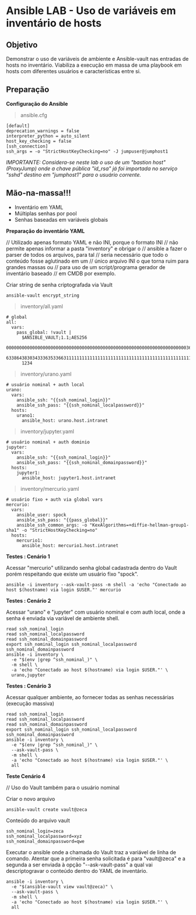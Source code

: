 # Ansible LAB - Uso de variáveis em inventário de hosts

## Objetivo

Demonstrar o uso de variáveis de ambiente e Ansible-vault nas entradas de hosts no inventário. Viabiliza a execução em massa de uma playbook em hosts com diferentes usuários e características entre si.

## Preparação

__Configuração do Ansible__

> ansible.cfg

```
[default]
deprecation_warnings = false
interpreter_python = auto_silent
host_key_checking = false
[ssh_connection]
ssh_args = -o "StrictHostKeyChecking=no" -J jumpuser@jumphost1
```

_IMPORTANTE: Considera-se neste lab o uso de um "bastion host" (ProxyJump) 
onde a chave pública "id_rsa" já foi importada no serviço "sshd" 
destino em "jumphost1" para o usuário corrente._

## Mão-na-massa!!!

- Inventário em YAML
- Múltiplas senhas por pool
- Senhas baseadas em variáveis globais

__Preparação do inventário YAML__

// Utilizado apenas formato YAML e não INI, porque o formato INI
// não permite apenas informar a pasta "inventory" e obrigar o 
// ansible a fazer o parser de todos os arquivos, para tal
// seria necessário que todo o conteúdo fosse aglutinado em um 
// único arquivo INI o que torna ruim para grandes massas ou
// para uso de um script/programa gerador de inventário baseado
// em CMDB por exemplo.

Criar string de senha criptografada via Vault

```
ansible-vault encrypt_string
```

> inventory/all.yaml

```
# global
all:
  vars:
    pass_global: !vault |
      $ANSIBLE_VAULT;1.1;AES256
      00000000000000000000000000000000000000000000000000000000000000000000036135356464
      63386438303433363533663111111111111111111111111111111111111111111111111111111111
      1234
```

> inventory/urano.yaml

```
# usuário nominal + auth local
urano:
  vars:
    ansible_ssh: "{{ssh_nominal_login}}"
    ansible_ssh_pass: "{{ssh_nominal_localpassword}}"
  hosts:
    urano1:
      ansible_host: urano.host.intranet
```

> inventory/jupyter.yaml

```
# usuário nominal + auth dominio
jupyter:
  vars:
    ansible_ssh: "{{ssh_nominal_login}}"
    ansible_ssh_pass: "{{ssh_nominal_domainpassword}}"
  hosts:
    jupyter1:
      ansible_host: jupyter1.host.intranet
```

> inventory/mercurio.yaml

```
# usuário fixo + auth via global vars
mercurio:
  vars:
    ansible_user: spock
    ansible_ssh_pass: "{{pass_global}}"
    ansible_ssh_common_args: -o "KexAlgorithms=+diffie-hellman-group1-sha1" -o "StrictHostKeyChecking=no"
  hosts:
    mercurio1:
      ansible_host: mercurio1.host.intranet
```

__Testes : Cenário 1__

Acessar "mercurio" utilizando senha global cadastrada dentro do Vault 
porém respeitando que existe um usuário fixo "spock".

```
ansible -i inventory --ask-vault-pass -m shell -a 'echo "Conectado ao host $(hostname) via login $USER."' mercurio
```

__Testes : Cenário 2__

Acessar "urano" e "jupyter" com usuário nominal e com auth local, 
onde a senha é enviada via variável de ambiente shell.

```
read ssh_nominal_login
read ssh_nominal_localpassword
read ssh_nominal_domainpassword
export ssh_nominal_login ssh_nominal_localpassword ssh_nominal_domainpassword
ansible -i inventory \
  -e "$(env |grep ^ssh_nominal_)" \
  -m shell \
  -a 'echo "Conectado ao host $(hostname) via login $USER."' \
  urano,jupyter
```

__Testes : Cenário 3__

Acessar qualquer ambiente, ao fornecer todas as senhas necessárias (execução massiva)

```
read ssh_nominal_login
read ssh_nominal_localpassword
read ssh_nominal_domainpassword
export ssh_nominal_login ssh_nominal_localpassword ssh_nominal_domainpassword
ansible -i inventory \
  -e "$(env |grep ^ssh_nominal_)" \
  --ask-vault-pass \
  -m shell \
  -a 'echo "Conectado ao host $(hostname) via login $USER."' \
  all
```

__Teste Cenário 4__

// Uso do Vault também para o usuário nominal

Criar o novo arquivo

```
ansible-vault create vault@zeca
```

Conteúdo do arquivo vault

```
ssh_nominal_login=zeca
ssh_nominal_localpassword=xyz
ssh_nominal_domainpassword=qwe
```

Executar o ansible onde a chamada do Vault traz a variável de linha de comando. 
Atentar que a primeira senha solicitada é para "vault@zeca" e a segunda a ser 
enviada à opção "--ask-vault-pass" a qual vai descriptogravar o conteúdo dentro do YAML de inventário.

```
ansible -i inventory \
  -e "$(ansible-vault view vault@zeca)" \
  --ask-vault-pass \
  -m shell \
  -a 'echo "Conectado ao host $(hostname) via login $USER."' \
  all
```
